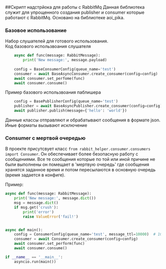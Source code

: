 ##Скрипт надстрйока для работы с RabbitMq
Данная библиотека служит для упрощенного создания publisher и consumer которые работают с RabbitMq. Основано на библиотеке aoi_pika.

### Базовое использование
Набор слушателей для готового использования.\
Код базового использвоания слушателя
```python
    async def func(message: RabbitMessage):
        print('New message:', message.payload)
        
    config = BaseConsumerConfig(queue_name='test')
    consumer = await BaseAsyncConsumer.create_consumer(config=config)
    await consumer.set_perfome(func)
    await consumer.consume()
```
Пример базового использвоания паблишера
```python
    config = BasePublisherConfig(queue_name='test')
    publisher = await BaseAsyncPublisher.create_consumer(config=config)
    await publisher.publish(message={'hello': 'world'})
```
Данные классы отправляют и обрабатывают сообщения в формате json. Иные форматы вызывают исключение

### Consumer с мертвой очередью
В проекте присутсвует класс `from rabbit_helper.consumer.consumers import Consumer`. Он обеспечивает более безопасную работу с сообщениями.
Все те сообщения которые по той или иной причине не были выполнены он помещает в 'мертвую очередь' где сообщения хранятся заданное время и потом пересылаются в основную очередь
(время задается в конфиге).

Пример:
```python
async def func(message: RabbitMessage):
    print('New message:', message.dict())
    msg = message.dict()
    if msg.get('crush'):
        print('error')
        raise ValueError('fail!')


async def main():
    config = ConsumerConfig(queue_name='test', message_ttl=10000)  # 10 секунд
    consumer = await Consumer.create_consumer(config=config)
    await consumer.set_perform(func)
    await consumer.consume()

if __name__ == '__main__':
    asyncio.run(main())
```